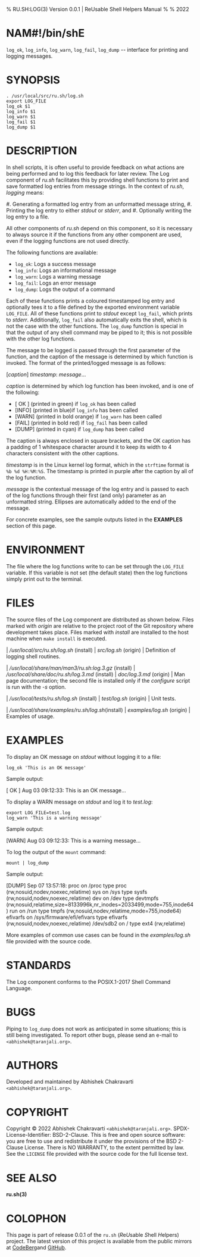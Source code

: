 % RU.SH:LOG(3) Version 0.0.1 | ReUsable Shell Helpers Manual
%
% 2022


# NAM#!/bin/shE
`log_ok`, `log_info`, `log_warn`, `log_fail`, `log_dump` -- interface for
printing and logging messages.


# SYNOPSIS
```
. /usr/local/src/ru.sh/log.sh
export LOG_FILE
log_ok $1
log_info $1
log_warn $1
log_fail $1
log_dump $1
```


# DESCRIPTION
In shell scripts, it is often useful to provide feedback on what actions are
being performed and to log this feedback for later review. The Log component of
*ru.sh* facilitates this by providing shell functions to print and save
formatted log entries from message strings. In the context of *ru.sh*, _logging_
means:

  #. Generating a formatted log entry from an unformatted message string,
  #. Printing the log entry to either *stdout* or *stderr*, and
  #. Optionally writing the log entry to a file.

All other components of *ru.sh* depend on this component, so it is necessary to
always source it if the functions from any other component are used, even if the
logging functions are not used directly.

The following functions are available:

  - `log_ok`: Logs a success message
  - `log_info`: Logs an informational message
  - `log_warn`: Logs a warning message
  - `log_fail`: Logs an error message
  - `log_dump`: Logs the output of a command
 
Each of these functions prints a coloured timestamped log entry and optionally
tees it to a file defined by the exported environment variable `LOG_FILE`.  All
of these functions print to *stdout* except `log_fail`, which prints to
*stderr*. Additionally, `log_fail` also automatically exits the shell, which is
not the case with the other functions. The `log_dump` function is special in
that the output of any shell command may be piped to it; this is not possible
with the other log functions.

The message to be logged is passed through the first parameter of the function,
and the caption of the message is determined by which function is invoked. The
format of the printed/logged message is as follows:

[_caption_] _timestamp_: _message_...

_caption_ is determined by which log function has been invoked, and is one of
the following:

  - [ OK ] (printed in green) if `log_ok` has been called
  - [INFO] (printed in blue)if `log_info` has been called
  - [WARN] (printed in bold orange) if `log_warn` has been called
  - [FAIL] (printed in bold red) if `log_fail` has been called
  - [DUMP] (printed in cyan) if `log_dump` has been called
  
The caption is always enclosed in square brackets, and the OK caption has a
padding of 1 whitespace character around it to keep its width to 4 characters
consistent with the other captions.
  
_timestamp_ is in the Linux kernel log format, which in the `strftime` format is
`%b %d %H:%M:%S`. The timestamp is printed in purple after the caption by all of
the log function.

_message_ is the contextual message of the log entry and is passed to each of
the log functions through their first (and only) parameter as an unformatted
string. Ellipses are automatically added to the end of the message.

For concrete examples, see the sample outputs listed in the **EXAMPLES** section
of this page.


# ENVIRONMENT
The file where the log functions write to can be set through the `LOG_FILE`
variable.  If this variable is not set (the default state) then the log
functions simply print out to the terminal.


# FILES
The source files of the Log component are distributed as shown below. Files
marked with _origin_ are relative to the project root of the Git repository
where development takes place. Files marked with _install_ are installed to the
host machine when `make install` is executed.

| */usr/local/src/ru.sh/log.sh* (install)
| *src/log.sh* (origin)
|    Definition of logging shell routines.

| */usr/local/share/man/man3/ru.sh:log.3.gz* (install)
| */usr/local/share/doc/ru.sh/log.3.md* (install)
| *doc/log.3.md* (origin)
|    Man page documentation; the second file is installed only if the *configure* script is run with the *-s* option.

| */usr/local/tests/ru.sh/log.sh* (install)
| *test/log.sh* (origin)
|    Unit tests.

| */usr/local/share/examples/ru.sh/log.sh*(install)
| *examples/log.sh* (origin)
|    Examples of usage.


# EXAMPLES
To display an OK message on *stdout* without logging it to a file:
```
log_ok 'This is an OK message'
```
Sample output:

[ OK ] Aug 03 09:12:33: This is an OK message...

To display a WARN message on *stdout* and log it to *test.log*:
```
export LOG_FILE=test.log
log_warn 'This is a warning message'
```
Sample output:

[WARN] Aug 03 09:12:33: This is a warning message...

To log the output of the `mount` command:
```
mount | log_dump
```
Sample output:

[DUMP] Sep 07 13:57:18:
proc on /proc type proc (rw,nosuid,nodev,noexec,relatime)
sys on /sys type sysfs (rw,nosuid,nodev,noexec,relatime)
dev on /dev type devtmpfs (rw,nosuid,relatime,size=8133996k,nr_inodes=2033499,mode=755,inode64)
run on /run type tmpfs (rw,nosuid,nodev,relatime,mode=755,inode64)
efivarfs on /sys/firmware/efi/efivars type efivarfs (rw,nosuid,nodev,noexec,relatime)
/dev/sdb2 on / type ext4 (rw,relatime)

More examples of common use cases can be found in the *examples/log.sh* file
provided with the source code.


# STANDARDS
The Log component conforms to the POSIX.1-2017 Shell Command Language.


# BUGS
Piping to `log_dump` does not work as anticipated in some situations; this is
still being investigated. To report other bugs, please send an e-mail to 
`<abhishek@taranjali.org>`.


# AUTHORS
Developed and maintained by Abhishek Chakravarti `<abhishek@taranjali.org>`.


# COPYRIGHT
Copyright &copy; 2022 Abhishek Chakravarti `<abhishek@taranjali.org>`.
SPDX-License-Identifier: BSD-2-Clause. This is free and open source software:
you are free to use and redistribute it under the provisions of the BSD 2-Clause
License. There is NO WARRANTY, to the extent permitted by law. See the `LICENSE`
file provided with the source code for the full license text.


# SEE ALSO
**ru.sh(3)**


# COLOPHON
This page is part of release 0.0.1 of the `ru.sh` (*R*e*U*sable *S*hell
*H*elpers) project. The latest version of this project is available from the
public mirrors at [CodeBerg](https://codeberg.org/abhishekc/ru.sh)and
[GitHub](https://github.com/achakravarti/ru.sh).
